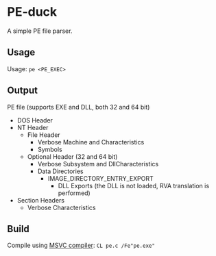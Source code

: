 # PE-duck
A simple PE file parser.

## Usage

Usage: `pe <PE_EXEC>`

## Output

PE file (supports EXE and DLL, both 32 and 64 bit)
- DOS Header
- NT Header
    - File Header
        - Verbose Machine and Characteristics
        - Symbols
    - Optional Header (32 and 64 bit)
        - Verbose Subsystem and DllCharacteristics
        - Data Directories
            - IMAGE_DIRECTORY_ENTRY_EXPORT
                - DLL Exports (the DLL is not loaded, RVA translation is performed)
- Section Headers
    - Verbose Characteristics

## Build

Compile using [MSVC compiler](https://learn.microsoft.com/en-us/cpp/build/reference/compiler-command-line-syntax): `CL pe.c /Fe"pe.exe"`